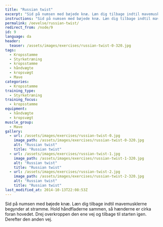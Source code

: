 ```yaml
---
title: "Russian twist"
excerpt: "Sid på numsen med bøjede knæ. Læn dig tilbage indtil mavemusklerne begynder at stramme. Med håndfladerne sammen roterer du skiftevis fra den ene side og til den anden side."
instructions: "Sid på numsen med bøjede knæ. Læn dig tilbage indtil mavemusklerne begynder at stramme. Med håndfladerne sammen roterer du skiftevis fra den ene side og til den anden side."
permalink: /oevelse/russian-twist/
redirect_from: /node/9
id: 9
language: da
header:
  teaser: /assets/images/exercises/russian-twist-0-320.jpg
tags:
  - Kropsstamme
  - Styrketræning
  - kropsstamme
  - håndvægte
  - kropsvægt
  - Mave
categories:
  - Kropsstamme
training_type: 
  - Styrketræning
training_focus: 
  - kropsstamme
equipment:
  - håndvægte
  - kropsvægt
muscle_group:
  - Mave
gallery:
  - url: /assets/images/exercises/russian-twist-0.jpg
    image_path: /assets/images/exercises/russian-twist-0-320.jpg
    alt: "Russian twist"
    title: "Russian twist"
  - url: /assets/images/exercises/russian-twist-1.jpg
    image_path: /assets/images/exercises/russian-twist-1-320.jpg
    alt: "Russian twist"
    title: "Russian twist"
  - url: /assets/images/exercises/russian-twist-2.jpg
    image_path: /assets/images/exercises/russian-twist-2-320.jpg
    alt: "Russian twist"
    title: "Russian twist"
last_modified_at: 2014-10-13T22:08:53Z
---
```


Sid på numsen med bøjede knæ. Læn dig tilbage indtil mavemusklerne begynder at stramme. Hold håndfladerne sammen, så hænderne er cirka foran hovedet. Drej overkroppen den ene vej og tilbage til starten igen. Derefter den anden vej.
